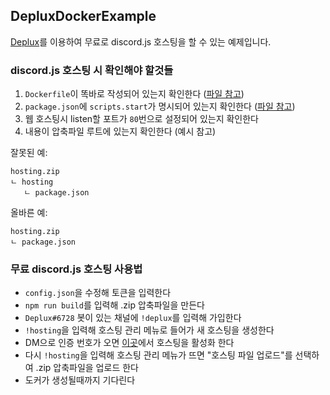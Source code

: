 ## DepluxDockerExample
[Deplux](https://deplux.io)를 이용하여 무료로 discord.js 호스팅을 할 수 있는 예제입니다.

### discord.js 호스팅 시 확인해야 할것들
1. `Dockerfile`이 똑바로 작성되어 있는지 확인한다 ([파일 참고](Dockerfile))
2. `package.json`에 `scripts.start`가 명시되어 있는지 확인한다 ([파일 참고](package.json))
3. 웹 호스팅시 listen할 포트가 `80`번으로 설정되어 있는지 확인한다
4. 내용이 압축파일 루트에 있는지 확인한다 (예시 참고)

잘못된 예:
```
hosting.zip
ㄴ hosting
   ㄴ package.json
```

올바른 예:
```
hosting.zip
ㄴ package.json
```

### 무료 discord.js 호스팅 사용법
* `config.json`을 수정해 토큰을 입력한다
* `npm run build`를 입력해 .zip 압축파일을 만든다
* `Deplux#6728` 봇이 있는 채널에 `!deplux`를 입력해 가입한다
* `!hosting`을 입력해 호스팅 관리 메뉴로 들어가 새 호스팅을 생성한다
* DM으로 인증 번호가 오면 [이곳](https://deplux.io/Active)에서 호스팅을 활성화 한다
* 다시 `!hosting`을 입력해 호스팅 관리 메뉴가 뜨면 "호스팅 파일 업로드"를 선택하여 .zip 압축파일을 업로드 한다
* 도커가 생성될때까지 기다린다
